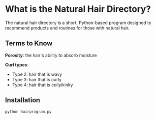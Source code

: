 # What is the Natural Hair Directory?
The natural hair directory is a short, Python-based program designed to recommend products and routines for those with natural hair. 
## Terms to Know
**Porosity**: the hair's ability to absorb moisture

**Curl types**:
- Type 2: hair that is wavy
- Type 3: hair that is curly
- Type 4: hair that is coily/kinky
## Installation
```
python hairprogram.py
